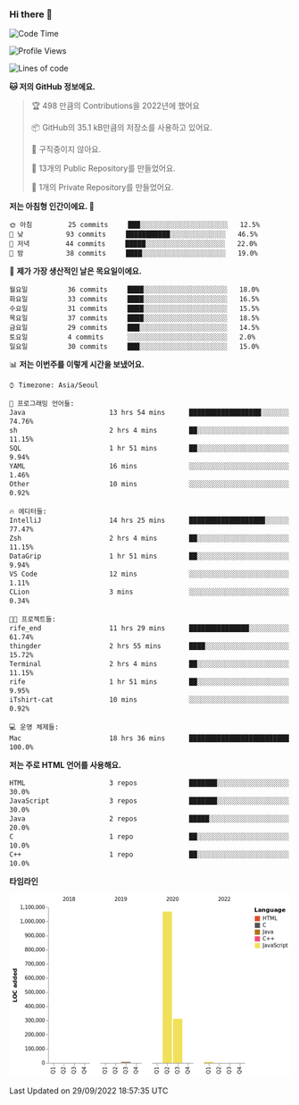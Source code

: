### Hi there 👋

<!--
**otm0937/otm0937** is a ✨ _special_ ✨ repository because its `README.md` (this file) appears on your GitHub profile.

Here are some ideas to get you started:

- 🔭 I’m currently working on ...
- 🌱 I’m currently learning ...
- 👯 I’m looking to collaborate on ...
- 🤔 I’m looking for help with ...
- 💬 Ask me about ...
- 📫 How to reach me: ...
- 😄 Pronouns: ...
- ⚡ Fun fact: ...
-->

  <!--START_SECTION:waka-->
![Code Time](http://img.shields.io/badge/Code%20Time-424%20hrs%201%20min-blue)

![Profile Views](http://img.shields.io/badge/Profile%20Views-0-blue)

![Lines of code](https://img.shields.io/badge/%EC%A0%80%EB%8A%94%20%EC%97%AC%ED%83%9C%EA%B9%8C%EC%A7%80%20-1%20Million%20%EC%A4%84%EC%9D%98%20%EC%BD%94%EB%93%9C%EB%A5%BC%20%EC%9E%91%EC%84%B1%ED%96%88%EC%96%B4%EC%9A%94.-blue)

**🐱 저의 GitHub 정보에요.** 

> 🏆 498 만큼의 Contributions을 2022년에 했어요
 > 
> 📦 GitHub의 35.1 kB만큼의 저장소를 사용하고 있어요. 
 > 
> 🚫 구직중이지 않아요.
 > 
> 📜 13개의 Public Repository를 만들었어요. 
 > 
> 🔑 1개의 Private Repository를 만들었어요. 
 > 
**저는 아침형 인간이에요. 🐤** 

```text
🌞 아침         25 commits     ███░░░░░░░░░░░░░░░░░░░░░░   12.5% 
🌆 낮　         93 commits     ███████████░░░░░░░░░░░░░░   46.5% 
🌃 저녁         44 commits     █████░░░░░░░░░░░░░░░░░░░░   22.0% 
🌙 밤　         38 commits     ████░░░░░░░░░░░░░░░░░░░░░   19.0%

```
📅 **제가 가장 생산적인 날은 목요일이에요.** 

```text
월요일          36 commits     ████░░░░░░░░░░░░░░░░░░░░░   18.0% 
화요일          33 commits     ████░░░░░░░░░░░░░░░░░░░░░   16.5% 
수요일          31 commits     ████░░░░░░░░░░░░░░░░░░░░░   15.5% 
목요일          37 commits     ████░░░░░░░░░░░░░░░░░░░░░   18.5% 
금요일          29 commits     ███░░░░░░░░░░░░░░░░░░░░░░   14.5% 
토요일          4 commits      ░░░░░░░░░░░░░░░░░░░░░░░░░   2.0% 
일요일          30 commits     ███░░░░░░░░░░░░░░░░░░░░░░   15.0%

```


📊 **저는 이번주를 이렇게 시간을 보냈어요.** 

```text
⌚︎ Timezone: Asia/Seoul

💬 프로그래밍 언어들: 
Java                     13 hrs 54 mins      ██████████████████░░░░░░░   74.76% 
sh                       2 hrs 4 mins        ██░░░░░░░░░░░░░░░░░░░░░░░   11.15% 
SQL                      1 hr 51 mins        ██░░░░░░░░░░░░░░░░░░░░░░░   9.94% 
YAML                     16 mins             ░░░░░░░░░░░░░░░░░░░░░░░░░   1.46% 
Other                    10 mins             ░░░░░░░░░░░░░░░░░░░░░░░░░   0.92%

🔥 에디터들: 
IntelliJ                 14 hrs 25 mins      ███████████████████░░░░░░   77.47% 
Zsh                      2 hrs 4 mins        ██░░░░░░░░░░░░░░░░░░░░░░░   11.15% 
DataGrip                 1 hr 51 mins        ██░░░░░░░░░░░░░░░░░░░░░░░   9.94% 
VS Code                  12 mins             ░░░░░░░░░░░░░░░░░░░░░░░░░   1.11% 
CLion                    3 mins              ░░░░░░░░░░░░░░░░░░░░░░░░░   0.34%

🐱‍💻 프로젝트들: 
rife_end                 11 hrs 29 mins      ███████████████░░░░░░░░░░   61.74% 
thingder                 2 hrs 55 mins       ████░░░░░░░░░░░░░░░░░░░░░   15.72% 
Terminal                 2 hrs 4 mins        ██░░░░░░░░░░░░░░░░░░░░░░░   11.15% 
rife                     1 hr 51 mins        ██░░░░░░░░░░░░░░░░░░░░░░░   9.95% 
iTshirt-cat              10 mins             ░░░░░░░░░░░░░░░░░░░░░░░░░   0.92%

💻 운영 체제들: 
Mac                      18 hrs 36 mins      █████████████████████████   100.0%

```

**저는 주로 HTML 언어를 사용해요.** 

```text
HTML                     3 repos             ███████░░░░░░░░░░░░░░░░░░   30.0% 
JavaScript               3 repos             ███████░░░░░░░░░░░░░░░░░░   30.0% 
Java                     2 repos             █████░░░░░░░░░░░░░░░░░░░░   20.0% 
C                        1 repo              ██░░░░░░░░░░░░░░░░░░░░░░░   10.0% 
C++                      1 repo              ██░░░░░░░░░░░░░░░░░░░░░░░   10.0%

```


**타임라인**

![Chart not found](https://raw.githubusercontent.com/otm0937/otm0937/main/charts/bar_graph.png) 


 Last Updated on 29/09/2022 18:57:35 UTC
<!--END_SECTION:waka-->
